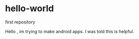 # hello-world
first repository

Hello , im trying to make android apps. I was told this is helpful.
